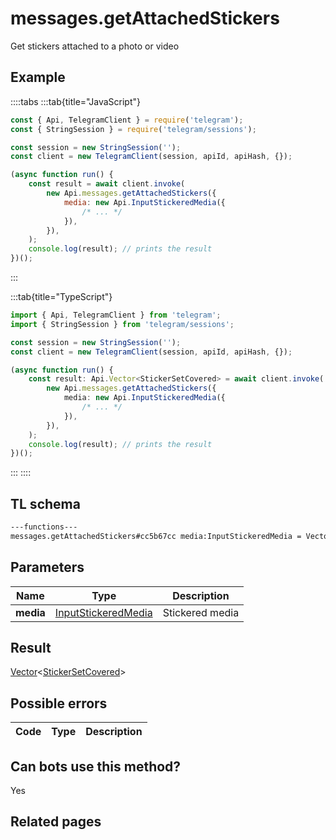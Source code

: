 # messages.getAttachedStickers

Get stickers attached to a photo or video

## Example

::::tabs
:::tab{title="JavaScript"}

```js
const { Api, TelegramClient } = require('telegram');
const { StringSession } = require('telegram/sessions');

const session = new StringSession('');
const client = new TelegramClient(session, apiId, apiHash, {});

(async function run() {
    const result = await client.invoke(
        new Api.messages.getAttachedStickers({
            media: new Api.InputStickeredMedia({
                /* ... */
            }),
        }),
    );
    console.log(result); // prints the result
})();
```

:::

:::tab{title="TypeScript"}

```ts
import { Api, TelegramClient } from 'telegram';
import { StringSession } from 'telegram/sessions';

const session = new StringSession('');
const client = new TelegramClient(session, apiId, apiHash, {});

(async function run() {
    const result: Api.Vector<StickerSetCovered> = await client.invoke(
        new Api.messages.getAttachedStickers({
            media: new Api.InputStickeredMedia({
                /* ... */
            }),
        }),
    );
    console.log(result); // prints the result
})();
```

:::
::::

## TL schema

```txt
---functions---
messages.getAttachedStickers#cc5b67cc media:InputStickeredMedia = Vector<StickerSetCovered>;
```

## Parameters

|   Name    | Type                                                                      | Description     |
| :-------: | ------------------------------------------------------------------------- | --------------- |
| **media** | [InputStickeredMedia](https://core.telegram.org/type/InputStickeredMedia) | Stickered media |

## Result

[Vector](https://core.telegram.org/type/Vector%20t)<[StickerSetCovered](https://core.telegram.org/type/StickerSetCovered)>

## Possible errors

| Code | Type | Description |
| :--: | ---- | ----------- |

## Can bots use this method?

Yes

## Related pages
